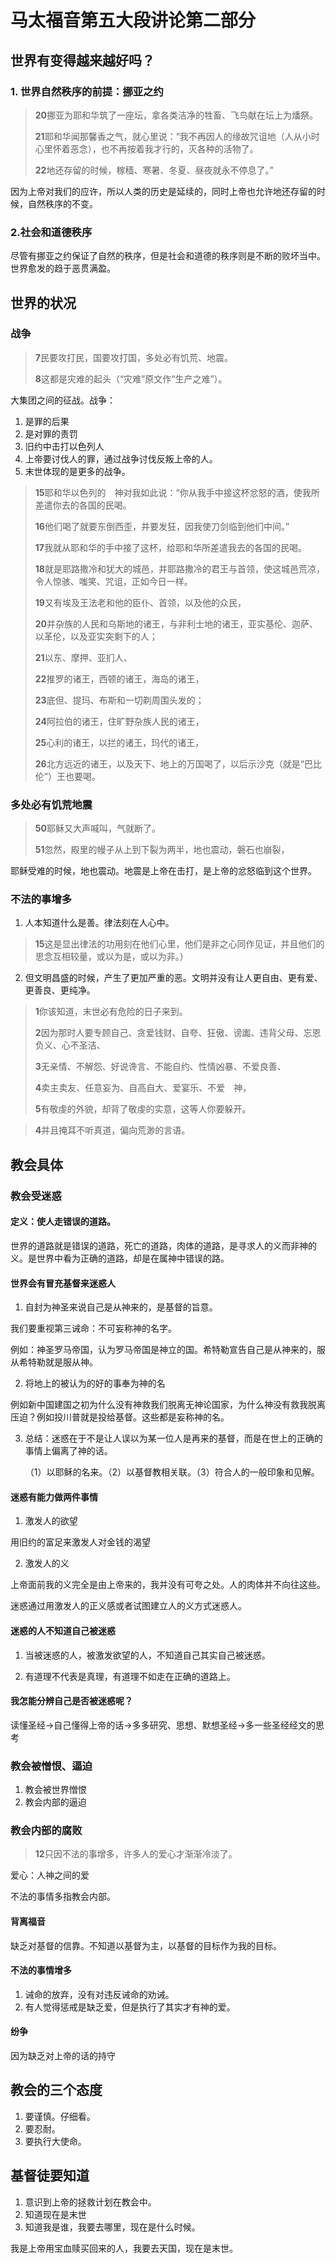 # 马太福音第五大段讲论第二部分

## 世界有变得越来越好吗？

###  1. 世界自然秩序的前提：挪亚之约

> **20**挪亚为耶和华筑了一座坛，拿各类洁净的牲畜、飞鸟献在坛上为燔祭。
>
> **21**耶和华闻那馨香之气，就心里说：“我不再因人的缘故咒诅地（人从小时心里怀着恶念），也不再按着我才行的，灭各种的活物了。
>
> **22**地还存留的时候，稼穑、寒暑、冬夏、昼夜就永不停息了。”

因为上帝对我们的应许，所以人类的历史是延续的，同时上帝也允许地还存留的时候，自然秩序的不变。

### 2.社会和道德秩序

尽管有挪亚之约保证了自然的秩序，但是社会和道德的秩序则是不断的败坏当中。世界愈发的趋于恶贯满盈。

## 世界的状况

### 战争

> **7**民要攻打民，国要攻打国，多处必有饥荒、地震。
>
> **8**这都是灾难的起头（“灾难”原文作“生产之难”）。

大集团之间的征战。战争：

1. 是罪的后果
2. 是对罪的责罚
3. 旧约中击打以色列人
4. 上帝要讨伐人的罪，通过战争讨伐反叛上帝的人。
5. 末世体现的是更多的战争。

> **15**耶和华以色列的　神对我如此说：“你从我手中接这杯忿怒的酒，使我所差遣你去的各国的民喝。
>
> **16**他们喝了就要东倒西歪，并要发狂，因我使刀剑临到他们中间。”
>
> **17**我就从耶和华的手中接了这杯，给耶和华所差遣我去的各国的民喝。
>
> **18**就是耶路撒冷和犹大的城邑，并耶路撒冷的君王与首领，使这城邑荒凉，令人惊骇、嗤笑、咒诅，正如今日一样。
>
> **19**又有埃及王法老和他的臣仆、首领，以及他的众民，
>
> **20**并杂族的人民和乌斯地的诸王，与非利士地的诸王，亚实基伦、迦萨、以革伦，以及亚实突剩下的人；
>
> **21**以东、摩押、亚扪人、
>
> **22**推罗的诸王，西顿的诸王，海岛的诸王，
>
> **23**底但、提玛、布斯和一切剃周围头发的；
>
> **24**阿拉伯的诸王，住旷野杂族人民的诸王，
>
> **25**心利的诸王，以拦的诸王，玛代的诸王，
>
> **26**北方远近的诸王，以及天下、地上的万国喝了，以后示沙克（就是“巴比伦”）王也要喝。

### 多处必有饥荒地震

> **50**耶稣又大声喊叫，气就断了。
>
> **51**忽然，殿里的幔子从上到下裂为两半，地也震动，磐石也崩裂，

耶稣受难的时候，地也震动。地震是上帝在击打，是上帝的忿怒临到这个世界。

### 不法的事增多

1. 人本知道什么是善。律法刻在人心中。

> **15**这是显出律法的功用刻在他们心里，他们是非之心同作见证，并且他们的思念互相较量，或以为是，或以为非。）

2. 但文明昌盛的时候，产生了更加严重的恶。文明并没有让人更自由、更有爱、更善良、更纯净。

> **1**你该知道，末世必有危险的日子来到。
>
> **2**因为那时人要专顾自己、贪爱钱财、自夸、狂傲、谤讟、违背父母、忘恩负义、心不圣洁、
>
> **3**无亲情、不解怨、好说谗言、不能自约、性情凶暴、不爱良善、
>
> **4**卖主卖友、任意妄为、自高自大、爱宴乐、不爱　神，
>
> **5**有敬虔的外貌，却背了敬虔的实意，这等人你要躲开。

> **4**并且掩耳不听真道，偏向荒渺的言语。

## 教会具体

### 教会受迷惑

#### 定义：使人走错误的道路。

世界的道路就是错误的道路，死亡的道路，肉体的道路，是寻求人的义而非神的义。是世界中看为正确的道路，却是在属神中错误的路。

#### 世界会有冒充基督来迷惑人

1. 自封为神圣来说自己是从神来的，是基督的旨意。

我们要重视第三诫命：不可妄称神的名字。

例如：神圣罗马帝国，认为罗马帝国是神立的国。希特勒宣告自己是从神来的，服从希特勒就是服从神。

2. 将地上的被认为的好的事奉为神的名

例如新中国建国之初为什么没有神救我们脱离无神论国家，为什么神没有救我脱离压迫？例如投川普就是投给基督。这些都是妄称神的名。

3. 总结：迷惑在于不是让人误以为某一位人是再来的基督，而是在世上的正确的事情上偏离了神的话。

   （1）以耶稣的名来。（2）以基督教相关联。（3）符合人的一般印象和见解。

#### 迷惑有能力做两件事情

1. 激发人的欲望

用旧约的富足来激发人对金钱的渴望

2. 激发人的义

上帝面前我的义完全是由上帝来的，我并没有可夸之处。人的肉体并不向往这些。

迷惑通过用激发人的正义感或者试图建立人的义方式迷惑人。

#### 迷惑的人不知道自己被迷惑

1. 当被迷惑的人，被激发欲望的人，不知道自己其实自己被迷惑。

2. 有道理不代表是真理，有道理不如走在正确的道路上。

#### 我怎能分辨自己是否被迷惑呢？

读懂圣经→自己懂得上帝的话→多多研究、思想、默想圣经→多一些圣经经文的思考

### 教会被憎恨、逼迫

1. 教会被世界憎恨
2. 教会内部的逼迫

### 教会内部的腐败

> **12**只因不法的事增多，许多人的爱心才渐渐冷淡了。

爱心：人神之间的爱

不法的事情多指教会内部。

#### 背离福音

缺乏对基督的信靠。不知道以基督为主，以基督的目标作为我的目标。

#### 不法的事情增多

1. 诫命的放弃，没有对违反诫命的劝诫。
2. 有人觉得惩戒是缺乏爱，但是执行了其实才有神的爱。

#### 纷争

因为缺乏对上帝的话的持守

## 教会的三个态度

1. 要谨慎。仔细看。
2. 要忍耐。
3. 要执行大使命。

## 基督徒要知道

1. 意识到上帝的拯救计划在教会中。
2. 知道现在是末世
3. 知道我是谁，我要去哪里，现在是什么时候。

我是上帝用宝血赎买回来的人，我要去天国，现在是末世。